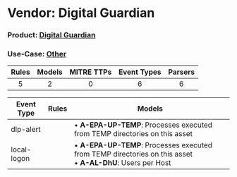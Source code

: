 Vendor: Digital Guardian
========================
### Product: [Digital Guardian](../ds_digital_guardian_digital_guardian.md)
### Use-Case: [Other](../../../../UseCases/uc_other.md)

| Rules | Models | MITRE TTPs | Event Types | Parsers |
|:-----:|:------:|:----------:|:-----------:|:-------:|
|   5   |   2    |     0      |      6      |    6    |

| Event Type  | Rules | Models                                                                                                                |
| ----------- | ----- | --------------------------------------------------------------------------------------------------------------------- |
| dlp-alert   |       |  • <b>A-EPA-UP-TEMP</b>: Processes executed from TEMP directories on this asset                                       |
| local-logon |       |  • <b>A-EPA-UP-TEMP</b>: Processes executed from TEMP directories on this asset<br> • <b>A-AL-DhU</b>: Users per Host |